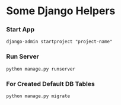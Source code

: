 # Some Django Helpers

### Start App

```django-admin startproject "project-name" ```

### Run Server
``` python manage.py runserver ```

### For Created Default DB Tables
```python manage.py migrate``` 
